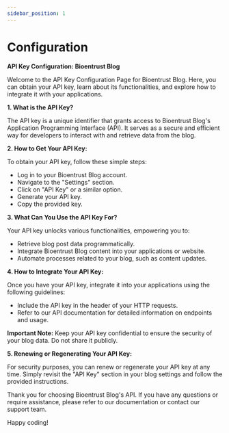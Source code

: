 ```yaml
---
sidebar_position: 1
---
```


# Configuration


**API Key Configuration: Bioentrust Blog**

Welcome to the API Key Configuration Page for Bioentrust Blog. Here, you can obtain your API key, learn about its functionalities, and explore how to integrate it with your applications.

**1. What is the API Key?**

The API key is a unique identifier that grants access to Bioentrust Blog's Application Programming Interface (API). It serves as a secure and efficient way for developers to interact with and retrieve data from the blog.

**2. How to Get Your API Key:**

To obtain your API key, follow these simple steps:

- Log in to your Bioentrust Blog account.
- Navigate to the "Settings" section.
- Click on "API Key" or a similar option.
- Generate your API key.
- Copy the provided key.

**3. What Can You Use the API Key For?**

Your API key unlocks various functionalities, empowering you to:

- Retrieve blog post data programmatically.
- Integrate Bioentrust Blog content into your applications or website.
- Automate processes related to your blog, such as content updates.

**4. How to Integrate Your API Key:**

Once you have your API key, integrate it into your applications using the following guidelines:

- Include the API key in the header of your HTTP requests.
- Refer to our API documentation for detailed information on endpoints and usage.

**Important Note:** Keep your API key confidential to ensure the security of your blog data. Do not share it publicly.

**5. Renewing or Regenerating Your API Key:**

For security purposes, you can renew or regenerate your API key at any time. Simply revisit the "API Key" section in your blog settings and follow the provided instructions.

Thank you for choosing Bioentrust Blog's API. If you have any questions or require assistance, please refer to our documentation or contact our support team.

Happy coding!